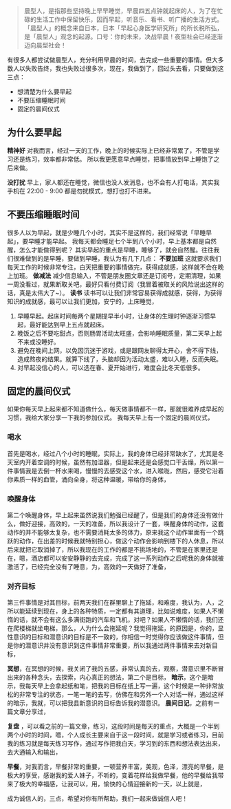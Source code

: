 >晨型人，是指那些坚持晚上早早睡觉，早晨四五点钟就起床的人，为了在忙碌的生活工作中保留快乐，因而早起，听音乐、看书、听广播的生活方式。
「晨型人」的概念来自日本，日本「早起心身医学研究所」的所长税所弘，是「晨型人」观念的起源。口号：你的未来，决战早晨！夜型社会已经逐渐迈向晨型社会！

有很多人都尝试做晨型人，充分利用早晨的时间，去完成一些重要的事情。但大多数人以失败告终，我也失败过很多次，现在，我做到了，回过头去看，只要做到这三点：
* 想清楚为什么要早起
* 不要压缩睡眠时间
* 固定的晨间仪式

## 为什么要早起
**精神好**
对我而言，经过一天的工作，晚上的时候实际上已经非常累了，不管是学习还是练习，效率都非常低。
所以我更愿意早点睡觉，把事情放到早上睡饱了之后来做。

**没打扰**
早上，家人都还在睡觉，微信也没人发消息，也不会有人打电话，其实我手机在 22:00 - 9:00 都是勿扰模式，想打也打不进来。

## 不要压缩睡眠时间
很多人以为早起，就是少睡几个小时，其实不是这样的，我们经常说「早睡早起」，要早睡才能早起。
我每天都会睡足七个半到八个小时，早上基本都是自然醒，怎么才能做得到呢？
其实早起的重点是早睡，睡够了，就会自然醒。往往我们很难做到的是早睡，要做到早睡，我认为有几下几点：
**不要加班**
这就要求我们每天工作的时候非常专注，白天把重要的事情做完，获得成就感，这样就不会在晚上加班。
**做减法**
减少信息输入，不管是朋友圈文章还是订阅号，定期清理，如果一周没看过，就果断取关吧，最好只看付费订阅（我冒着被取关的风险说出这样的话，真是太伟大了~）。
**读书**
读书可以让我们非常容易获得成就感，获得，为获得知识的成就感，最可以让我们更加，安宁的，上床睡觉，

1. 早睡早起。起床时间每两个星期提早半小时，让身体的生理时钟逐渐习惯早起，最好能达到早上五点就起床。
2. 晚饭之后不要吃甜点，否则肠胃活动太旺盛，会影响睡眠质量，第二天早上起不来或没睡好。
3. 避免在晚间上网，以免因沉迷于游戏，或是跟网友聊得太开心，舍不得下线，造成熬夜的结果。就算下线了，头脑却因为活动太盛，难以入睡，反而失眠。
4. 对早起没信心的人，可以选在春、夏开始进行，难度会比冬天低很多。

## 固定的晨间仪式
如果你每天早上起来都不知道做什么，每天做事情都不一样，那就很难养成早起的习惯，我给大家分享一下我的参加仪式。
我每天早上有一个固定的晨间仪式，

### 喝水
首先是喝水，经过八个小时的睡眠，实际上，我的身体已经非常缺水了，尤其是冬天室内开着空调的时候，虽然有加湿器，但是起来还是会感觉口干舌燥，所以第一件事情我是去倒一杯水来喝，慢慢的去感受这个水，进入喉咙，然后，感受它沿着你素质一样的血管，涌向全身，将这种温暖，带给你的身体，

### 唤醒身体
第二个唤醒身体，早上起来虽然说我们勉强已经醒了，但是我们的身体还没有做什么，做好迎接，高效的，一天的准备，所以我设计了一套，唤醒身体的动作，这套动作的并不能够太复杂，也不需要消耗太多的体力，原来我这个动作里面有一个跳跃的动作，在出差的时候我就特别担心，做这个动作会影响到楼下的人休息，所以后来就把它取消掉了，所以我现在的工作的都是不挑场地的，不管是在家里还是在，嗯，酒店都可以安安静静的去完成，完成了这一系列动作之后呢我的身体就被激活了，已经完全没有了睡意，为，高效的一天做好了准备，
### 对齐目标
第三件事情是对其目标，前两天我们在群里聊上了拖延，和难度，我认为，人，之所以能延续到现在，身上的各种特质，一定都有其道理，比如说难度，如果人不懒惰的话，就不会有这么多满街跑的汽车和飞机，对吧？如果人不懒惰的话，我们还在爬楼梯就坐电梯，那么，人为什么会拖延呢？我觉得拖延，的原因是，你的，显性意识的目标和潜意识的目标是不一致的，你相信一时觉得你应该做这件事情，但是你的潜意识并没有意识到这件事情非常重要，所以我通过两件事情来去对新目标，

**冥想**，在冥想的时候，我关闭了我的五感，非常认真的去，观察，潜意识里不断冒出来的各种念头，去探索，内心真正的想法，第二个是目标，
**暗示**，这个是暗示，我每天早上会拿起纸和笔，把我的目标在纸上写一遍，这个时候是一种非常放松的非常专注的状态，一笔一笔的去写，仿佛在和另外一个人对话一样，通过这样的暗示，我就，可以把我县新意识的目标告诉我的潜意识。
**晨间日记**，之前有一篇文章分享过，

**复盘**
，可以看之前的一篇文章，练习，这段时间是每天的重点，大概是一个半到两个小时的时间，嗯，个人成长主要来自于这一段时间，就是学习或者练习，目前我的练习就是每天练习写作，通过写作把我白天，学习到的东西和想法表达出来，去大通输入和输出，

**早餐**，对我而言，早餐非常的重要，一顿营养丰富，美观，色泽，漂亮的早餐，是极大的享受，感谢我的爱人妹子，不听的，变着花样给我做早餐，他的早餐给我带来了极大的幸福感，让我可以，用，愉快的心情迎接新的一天，以上就是，

成为诚信人的，三点，希望对你有所帮助，我们一起来做诚信人吧！